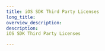 ```yaml
---
title: iOS SDK Third Party Licenses
long_title: 
overview_description: 
description: 
iOS SDK Third Party Licenses

---
```


